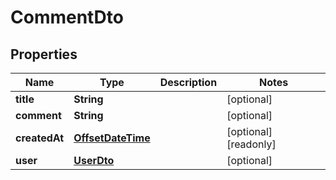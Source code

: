 

# CommentDto

## Properties

Name | Type | Description | Notes
------------ | ------------- | ------------- | -------------
**title** | **String** |  |  [optional]
**comment** | **String** |  |  [optional]
**createdAt** | [**OffsetDateTime**](OffsetDateTime.md) |  |  [optional] [readonly]
**user** | [**UserDto**](UserDto.md) |  |  [optional]



